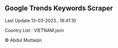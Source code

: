 

## Google Trends Keywords Scraper 
 
Last Update 13-03-2023 , 18:41:10

Country List :
VIETNAM.json



© Abdul Muttaqin 
